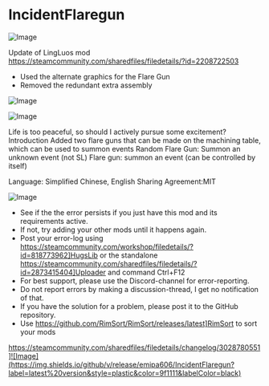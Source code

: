 # IncidentFlaregun

![Image](https://i.imgur.com/buuPQel.png)

Update of LingLuos mod https://steamcommunity.com/sharedfiles/filedetails/?id=2208722503

- Used the alternate graphics for the Flare Gun
- Removed the redundant extra assembly

![Image](https://i.imgur.com/pufA0kM.png)

	
![Image](https://i.imgur.com/Z4GOv8H.png)

Life is too peaceful, so should I actively pursue some excitement?
Introduction
Added two flare guns that can be made on the machining table, which can be used to summon events
Random Flare Gun: Summon an unknown event (not SL)
Flare gun: summon an event (can be controlled by itself)

Language: Simplified Chinese, English
Sharing Agreement:MIT

![Image](https://i.imgur.com/PwoNOj4.png)



-  See if the the error persists if you just have this mod and its requirements active.
-  If not, try adding your other mods until it happens again.
-  Post your error-log using https://steamcommunity.com/workshop/filedetails/?id=818773962]HugsLib or the standalone https://steamcommunity.com/sharedfiles/filedetails/?id=2873415404]Uploader and command Ctrl+F12
-  For best support, please use the Discord-channel for error-reporting.
-  Do not report errors by making a discussion-thread, I get no notification of that.
-  If you have the solution for a problem, please post it to the GitHub repository.
-  Use https://github.com/RimSort/RimSort/releases/latest]RimSort to sort your mods



https://steamcommunity.com/sharedfiles/filedetails/changelog/3028780551]![Image](https://img.shields.io/github/v/release/emipa606/IncidentFlaregun?label=latest%20version&style=plastic&color=9f1111&labelColor=black)

